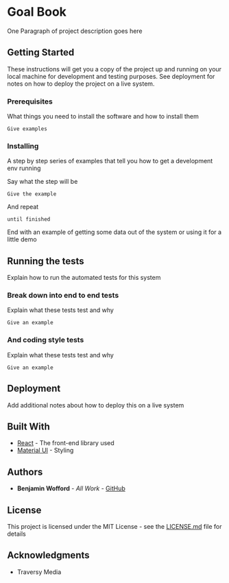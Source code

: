 # Goal Book

One Paragraph of project description goes here

## Getting Started

These instructions will get you a copy of the project up and running on your local machine for development and testing purposes. See deployment for notes on how to deploy the project on a live system.

### Prerequisites

What things you need to install the software and how to install them

```
Give examples
```

### Installing

A step by step series of examples that tell you how to get a development env running

Say what the step will be

```
Give the example
```

And repeat

```
until finished
```

End with an example of getting some data out of the system or using it for a little demo

## Running the tests

Explain how to run the automated tests for this system

### Break down into end to end tests

Explain what these tests test and why

```
Give an example
```

### And coding style tests

Explain what these tests test and why

```
Give an example
```

## Deployment

Add additional notes about how to deploy this on a live system

## Built With

* [React](http://react.com/) - The front-end library used
* [Material UI](https://material-ui.com/) - Styling

## Authors

* **Benjamin Wofford** - *All Work* - [GitHub](https://github.com/Benjamin-Wofford)

## License

This project is licensed under the MIT License - see the [LICENSE.md](LICENSE.md) file for details

## Acknowledgments

* Traversy Media